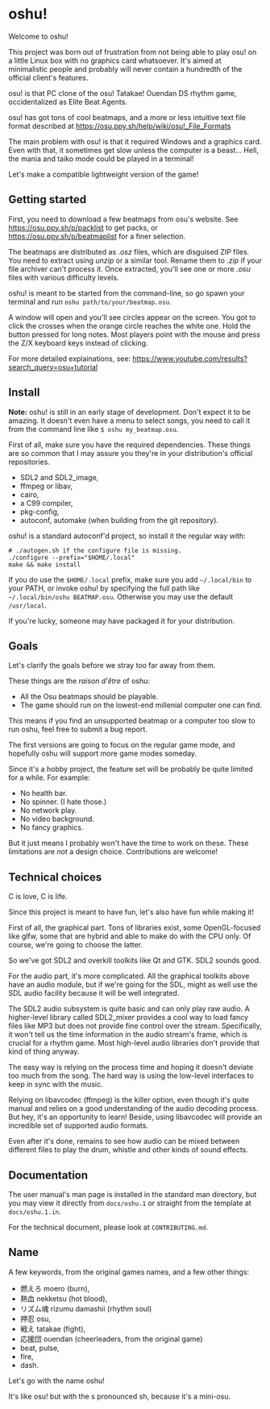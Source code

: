 oshu!
=====

Welcome to oshu!

This project was born out of frustration from not being able to play osu! on a
little Linux box with no graphics card whatsoever.  It's aimed at minimalistic
people and probably will never contain a hundredth of the official client's
features.

osu! is that PC clone of the osu! Tatakae! Ouendan DS rhythm game,
occidentalized as Elite Beat Agents.

osu! has got tons of cool beatmaps, and a more or less intuitive text file
format described at https://osu.ppy.sh/help/wiki/osu!_File_Formats

The main problem with osu! is that it required Windows and a graphics card.
Even with that, it sometimes get slow unless the computer is a beast… Hell, the
mania and taiko mode could be played in a terminal!

Let's make a compatible lightweight version of the game!


Getting started
---------------

First, you need to download a few beatmaps from osu's website.
See https://osu.ppy.sh/p/packlist to get packs, or
https://osu.ppy.sh/p/beatmaplist for a finer selection.

The beatmaps are distributed as *.osz* files, which are disguised ZIP files.
You need to extract using *unzip* or a similar tool. Rename them to *.zip* if
your file archiver can't process it. Once extracted, you'll see one or more
*.osu* files with various difficulty levels.

oshu! is meant to be started from the command-line, so go spawn your terminal
and run `oshu path/to/your/beatmap.osu`.

A window will open and you'll see circles appear on the screen. You got to
click the crosses when the orange circle reaches the white one. Hold the button
pressed for long notes. Most players point with the mouse and press the Z/X
keyboard keys instead of clicking.

For more detailed explainations, see:
https://www.youtube.com/results?search_query=osu+tutorial


Install
-------

**Note:** oshu! is still in an early stage of development. Don't expect it to
be amazing. It doesn't even have a menu to select songs, you need to call it
from the command line like `$ oshu my_beatmap.osu`.

First of all, make sure you have the required dependencies. These things are so
common that I may assure you they're in your distribution's official
repositories.

- SDL2 and SDL2_image,
- ffmpeg or libav,
- cairo,
- a C99 compiler,
- pkg-config,
- autoconf, automake (when building from the git repository).

oshu! is a standard autoconf'd project, so install it the regular way with:

	# ./autogen.sh if the configure file is missing.
	./configure --prefix="$HOME/.local"
	make && make install

If you do use the `$HOME/.local` prefix, make sure you add `~/.local/bin` to
your PATH, or invoke oshu! by specifying the full path like `~/.local/bin/oshu
BEATMAP.osu`. Otherwise you may use the default `/usr/local`.

If you're lucky, someone may have packaged it for your distribution.


Goals
-----

Let's clarify the goals before we stray too far away from them.

These things are the *raison d'être* of oshu:

- All the Osu beatmaps should be playable.
- The game should run on the lowest-end millenial computer one can find.

This means if you find an unsupported beatmap or a computer too slow to run
oshu, feel free to submit a bug report.

The first versions are going to focus on the regular game mode, and hopefully
oshu will support more game modes someday.

Since it's a hobby project, the feature set will be probably be quite limited
for a while. For example:

- No health bar.
- No spinner. (I hate those.)
- No network play.
- No video background.
- No fancy graphics.

But it just means I probably won't have the time to work on these. These
limitations are *not* a design choice. Contributions are welcome!


Technical choices
-----------------

C is love, C is life.

Since this project is meant to have fun, let's also have fun while making it!

First of all, the graphical part. Tons of libraries exist, some OpenGL-focused
like glfw, some that are hybrid and able to make do with the CPU only. Of
course, we're going to choose the latter.

So we've got SDL2 and overkill toolkits like Qt and GTK. SDL2 sounds good.

For the audio part, it's more complicated. All the graphical toolkits above
have an audio module, but if we're going for the SDL, might as well use the SDL
audio facility because it will be well integrated.

The SDL2 audio subsystem is quite basic and can only play raw audio. A
higher-level library called SDL2_mixer provides a cool way to load fancy files
like MP3 but does not provide fine control over the stream. Specifically, it
won't tell us the time information in the audio stream's frame, which is
crucial for a rhythm game. Most high-level audio libraries don't provide that
kind of thing anyway.

The easy way is relying on the process time and hoping it doesn't deviate too
much from the song. The hard way is using the low-level interfaces to keep in
sync with the music.

Relying on libavcodec (ffmpeg) is the killer option, even though it's quite
manual and relies on a good understanding of the audio decoding process. But
hey, it's an opportunity to learn! Beside, using libavcodec will provide an
incredible set of supported audio formats.

Even after it's done, remains to see how audio can be mixed between different
files to play the drum, whistle and other kinds of sound effects.


Documentation
-------------

The user manual's man page is installed in the standard man directory, but you
may view it directly from `docs/oshu.1` or straight from the template at
`docs/oshu.1.in`.

For the technical document, please look at `CONTRIBUTING.md`.


Name
----

A few keywords, from the original games names, and a few other things:

* 燃えろ moero (burn),
* 熱血 nekketsu (hot blood),
* リズム魂 rizumu damashii (rhythm soul)
* 押忍 osu,
* 戦え tatakae (fight),
* 応援団 ouendan (cheerleaders, from the original game)
* beat, pulse,
* fire,
* dash.

Let's go with the name oshu!

It's like osu! but with the s pronounced sh, because it's a mini-osu.
